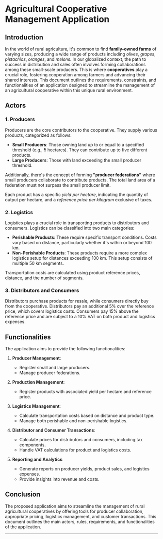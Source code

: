 # Agricultural Cooperative Management Application

## Introduction

In the world of rural agriculture, it's common to find **family-owned farms** of varying sizes, producing a wide range of products including *olives*, *grapes*, *pistachios*, *oranges*, and *melons*. In our globalized context, the path to success in distribution and sales often involves forming collaborations among these small-scale producers. This is where **cooperatives** play a crucial role, fostering cooperation among farmers and advancing their shared interests. This document outlines the requirements, constraints, and functionalities of an application designed to streamline the management of an agricultural cooperative within this unique rural environment.

## Actors

### 1. Producers

Producers are the core contributors to the cooperative. They supply various products, categorized as follows:

- **Small Producers**: Those owning land up to or equal to a specified threshold (e.g., 5 hectares). They can contribute up to five different products.
- **Large Producers**: Those with land exceeding the small producer threshold.

Additionally, there's the concept of forming **"producer federations"** where small producers collaborate to contribute products. The total land area of a federation must not surpass the small producer limit.

Each product has a specific *yield per hectare*, indicating the quantity of output per hectare, and a *reference price per kilogram* exclusive of taxes.

### 2. Logistics

Logistics plays a crucial role in transporting products to distributors and consumers. Logistics can be classified into two main categories:

- **Perishable Products**: These require specific transport conditions. Costs vary based on distance, particularly whether it's within or beyond 100 km.
- **Non-Perishable Products**: These products require a more complex logistics setup for distances exceeding 100 km. This setup consists of multiple 50 km segments.

Transportation costs are calculated using product reference prices, distance, and the number of segments.

### 3. Distributors and Consumers

Distributors purchase products for resale, while consumers directly buy from the cooperative. Distributors pay an additional 5% over the reference price, which covers logistics costs. Consumers pay 15% above the reference price and are subject to a 10% VAT on both product and logistics expenses.

## Functionalities

The application aims to provide the following functionalities:

1. **Producer Management**:
    - Register small and large producers.
    - Manage producer federations.

2. **Production Management**:
    - Register products with associated yield per hectare and reference price.

3. **Logistics Management**:
    - Calculate transportation costs based on distance and product type.
    - Manage both perishable and non-perishable logistics.

4. **Distributor and Consumer Transactions**:
    - Calculate prices for distributors and consumers, including tax components.
    - Handle VAT calculations for product and logistics costs.

5. **Reporting and Analytics**:
    - Generate reports on producer yields, product sales, and logistics expenses.
    - Provide insights into revenue and costs.

## Conclusion

The proposed application aims to streamline the management of rural agricultural cooperatives by offering tools for producer collaboration, appropriate pricing, logistics management, and customer transactions. This document outlines the main actors, rules, requirements, and functionalities of the application.

---
